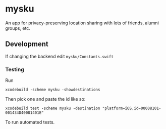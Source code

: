 # mysku

An app for privacy-preserving location sharing with lots of friends, alumni groups, etc.

## Development

If changing the backend edit `mysku/Constants.swift`

### Testing

Run

```
xcodebuild -scheme mysku -showdestinations
```

Then pick one and paste the id like so:

```
xcodebuild test -scheme mysku -destination "platform=iOS,id=00008101-001434D40081401E"
```

To run automated tests.

